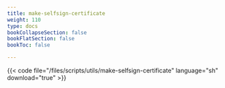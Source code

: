```yaml
---
title: make-selfsign-certificate
weight: 110
type: docs
bookCollapseSection: false
bookFlatSection: false
bookToc: false

---
```


{{< code file="/files/scripts/utils/make-selfsign-certificate" language="sh" download="true" >}}
